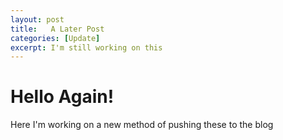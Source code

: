 ```yaml
---
layout: post
title:   A Later Post
categories: [Update]
excerpt: I'm still working on this 
---
```




# Hello Again!

Here I'm working on a new method of pushing these to the blog


